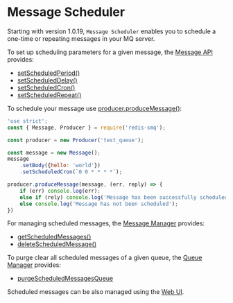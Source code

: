 # Message Scheduler

Starting with version 1.0.19, `Message Scheduler` enables you to schedule a one-time or repeating messages in your MQ server.

To set up scheduling parameters for a given message, the [Message API](docs/api/message.md) provides:

- [setScheduledPeriod()](message.md#messageprototypesetscheduledperiod)
- [setScheduledDelay()](message.md#messageprototypesetscheduleddelay)
- [setScheduledCron()](message.md#messageprototypesetscheduledcron)
- [setScheduledRepeat()](message.md#messageprototypesetscheduledrepeat)

To schedule your message use [producer.produceMessage()](producer.md#producerprototypeproducemessage): 

```javascript
'use strict';
const { Message, Producer } = require('redis-smq');

const producer = new Producer('test_queue');

const message = new Message();
message
    .setBody({hello: 'world'})
    .setScheduledCron(`0 0 * * * *`);

producer.produceMessage(message, (err, reply) => {
    if (err) console.log(err);
    else if (rely) console.log('Message has been successfully scheduled');
    else console.log('Message has not been scheduled');
})
```

For managing scheduled messages, the [Message Manager](message-manager.md) provides:

- [getScheduledMessages()](message-manager.md#messagemanagerprototypegetscheduledmessages)
- [deleteScheduledMessage()](message-manager.md#messagemanagerprototypedeletescheduledmessage)

To purge clear all scheduled messages of a given queue, the [Queue Manager](queue-manager.md) provides:

- [purgeScheduledMessagesQueue](queue-manager.md#queuemanagerprototypepurgescheduledmessagesqueue)

Scheduled messages can be also managed using the [Web UI](/docs/web-ui.md).